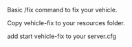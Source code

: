 Basic /fix command to fix your vehicle.

Copy vehicle-fix to your resources folder.

add start vehicle-fix to your server.cfg
